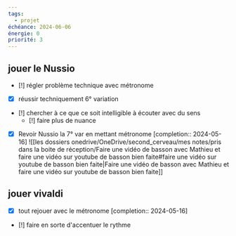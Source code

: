 ```yaml
---
tags:
  - projet
échéance: 2024-06-06
énergie: 0
priorité: 3
---
```

## jouer le Nussio
- [!] régler problème technique avec métronome
- [x] réussir techniquement 6° variation
- [!] chercher à ce que ce soit intelligible à écouter avec du sens
	- [!] faire plus de nuance
- [X] Revoir Nussio la 7° var en mettant métronome  [completion:: 2024-05-16]
![[les dossiers onedrive/OneDrive/second_cerveau/mes notes/pris dans la boite de réception/Faire une vidéo de basson avec Mathieu et faire une vidéo sur youtube de basson bien faite#faire une vidéo sur youtube de basson bien faite|Faire une vidéo de basson avec Mathieu et faire une vidéo sur youtube de basson bien faite]]
## jouer vivaldi
- [X] tout rejouer avec le métronome  [completion:: 2024-05-16]
- [!] faire en sorte d'accentuer le rythme
